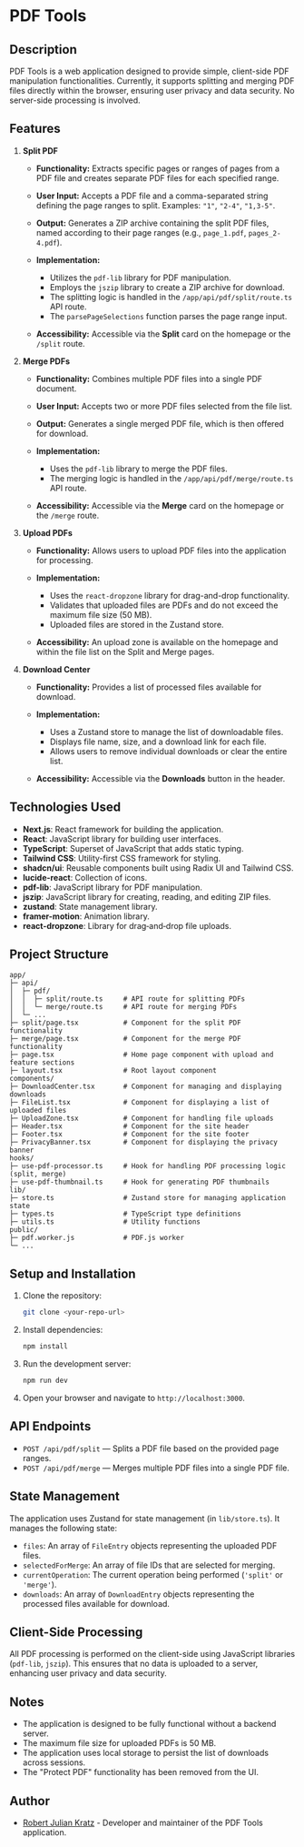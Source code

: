 # PDF Tools

## Description

PDF Tools is a web application designed to provide simple, client-side PDF manipulation functionalities. Currently, it supports splitting and merging PDF files directly within the browser, ensuring user privacy and data security. No server-side processing is involved.

## Features

1. **Split PDF**

    * **Functionality:** Extracts specific pages or ranges of pages from a PDF file and creates separate PDF files for each specified range.
    * **User Input:** Accepts a PDF file and a comma-separated string defining the page ranges to split. Examples: `"1"`, `"2-4"`, `"1,3-5"`.
    * **Output:** Generates a ZIP archive containing the split PDF files, named according to their page ranges (e.g., `page_1.pdf`, `pages_2-4.pdf`).
    * **Implementation:**

        * Utilizes the `pdf-lib` library for PDF manipulation.
        * Employs the `jszip` library to create a ZIP archive for download.
        * The splitting logic is handled in the `/app/api/pdf/split/route.ts` API route.
        * The `parsePageSelections` function parses the page range input.
    * **Accessibility:** Accessible via the **Split** card on the homepage or the `/split` route.

2. **Merge PDFs**

    * **Functionality:** Combines multiple PDF files into a single PDF document.
    * **User Input:** Accepts two or more PDF files selected from the file list.
    * **Output:** Generates a single merged PDF file, which is then offered for download.
    * **Implementation:**

        * Uses the `pdf-lib` library to merge the PDF files.
        * The merging logic is handled in the `/app/api/pdf/merge/route.ts` API route.
    * **Accessibility:** Accessible via the **Merge** card on the homepage or the `/merge` route.

3. **Upload PDFs**

    * **Functionality:** Allows users to upload PDF files into the application for processing.
    * **Implementation:**

        * Uses the `react-dropzone` library for drag-and-drop functionality.
        * Validates that uploaded files are PDFs and do not exceed the maximum file size (50 MB).
        * Uploaded files are stored in the Zustand store.
    * **Accessibility:** An upload zone is available on the homepage and within the file list on the Split and Merge pages.

4. **Download Center**

    * **Functionality:** Provides a list of processed files available for download.
    * **Implementation:**

        * Uses a Zustand store to manage the list of downloadable files.
        * Displays file name, size, and a download link for each file.
        * Allows users to remove individual downloads or clear the entire list.
    * **Accessibility:** Accessible via the **Downloads** button in the header.

## Technologies Used

* **Next.js**: React framework for building the application.
* **React**: JavaScript library for building user interfaces.
* **TypeScript**: Superset of JavaScript that adds static typing.
* **Tailwind CSS**: Utility-first CSS framework for styling.
* **shadcn/ui**: Reusable components built using Radix UI and Tailwind CSS.
* **lucide-react**: Collection of icons.
* **pdf-lib**: JavaScript library for PDF manipulation.
* **jszip**: JavaScript library for creating, reading, and editing ZIP files.
* **zustand**: State management library.
* **framer-motion**: Animation library.
* **react-dropzone**: Library for drag‑and‑drop file uploads.

## Project Structure

```
app/
├─ api/
│  ├─ pdf/
│  │  ├─ split/route.ts     # API route for splitting PDFs
│  │  └─ merge/route.ts     # API route for merging PDFs
│  └─ ...
├─ split/page.tsx           # Component for the split PDF functionality
├─ merge/page.tsx           # Component for the merge PDF functionality
├─ page.tsx                 # Home page component with upload and feature sections
├─ layout.tsx               # Root layout component
components/
├─ DownloadCenter.tsx       # Component for managing and displaying downloads
├─ FileList.tsx             # Component for displaying a list of uploaded files
├─ UploadZone.tsx           # Component for handling file uploads
├─ Header.tsx               # Component for the site header
├─ Footer.tsx               # Component for the site footer
├─ PrivacyBanner.tsx        # Component for displaying the privacy banner
hooks/
├─ use-pdf-processor.ts     # Hook for handling PDF processing logic (split, merge)
├─ use-pdf-thumbnail.ts     # Hook for generating PDF thumbnails
lib/
├─ store.ts                 # Zustand store for managing application state
├─ types.ts                 # TypeScript type definitions
├─ utils.ts                 # Utility functions
public/
├─ pdf.worker.js            # PDF.js worker
└─ ...
```

## Setup and Installation

1. Clone the repository:

   ```bash
   git clone <your-repo-url>
   ```
2. Install dependencies:

   ```bash
   npm install
   ```
3. Run the development server:

   ```bash
   npm run dev
   ```
4. Open your browser and navigate to `http://localhost:3000`.

## API Endpoints

* `POST /api/pdf/split` — Splits a PDF file based on the provided page ranges.
* `POST /api/pdf/merge` — Merges multiple PDF files into a single PDF file.

## State Management

The application uses Zustand for state management (in `lib/store.ts`). It manages the following state:

* `files`: An array of `FileEntry` objects representing the uploaded PDF files.
* `selectedForMerge`: An array of file IDs that are selected for merging.
* `currentOperation`: The current operation being performed (`'split'` or `'merge'`).
* `downloads`: An array of `DownloadEntry` objects representing the processed files available for download.

## Client-Side Processing

All PDF processing is performed on the client-side using JavaScript libraries (`pdf-lib`, `jszip`). This ensures that no data is uploaded to a server, enhancing user privacy and data security.

## Notes

* The application is designed to be fully functional without a backend server.
* The maximum file size for uploaded PDFs is 50 MB.
* The application uses local storage to persist the list of downloads across sessions.
* The "Protect PDF" functionality has been removed from the UI.

## Author

* [Robert Julian Kratz](https://github.com/robert-kratz) - Developer and maintainer of the PDF Tools application.